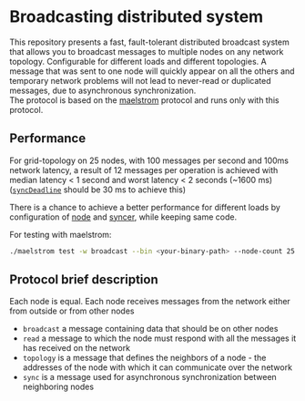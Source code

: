 # Broadcasting distributed system

This repository presents a fast, fault-tolerant distributed broadcast system that allows you to broadcast messages to multiple nodes on any network topology. Configurable for different loads and different topologies.  A message that was sent to one node will quickly appear on all the others and temporary network problems will not lead to never-read or duplicated messages, due to asynchronous synchronization.  
The protocol is based on the [maelstrom](https://github.com/jepsen-io/maelstrom) protocol and runs only with this protocol.  

## Performance

For grid-topology on 25 nodes, with 100 messages per second and 100ms network latency, a result of 12 messages per operation is achieved with median latency < 1 second and worst latency < 2 seconds (~1600 ms) ([`syncDeadline`](https://github.com/ebriussenex/dist-broadcast/blob/master/main.go#L22) should be 30 ms to achieve this)  
  
There is a chance to achieve a better performance for different loads by configuration of [node](https://github.com/ebriussenex/dist-broadcast/blob/master/node/node.go) and [syncer](https://github.com/ebriussenex/dist-broadcast/blob/master/node/syncer.go), while keeping same code.  

For testing with maelstrom:  

```bash
./maelstrom test -w broadcast --bin <your-binary-path> --node-count 25 --time-limit 20 --rate 100 --latency 100
```

## Protocol brief description

Each node is equal. Each node receives messages from the network either from outside or from other nodes

- `broadcast` a message containing data that should be on other nodes
- `read` a message to which the node must respond with all the messages it has received on the network
- `topology` is a message that defines the neighbors of a node - the addresses of the node with which it can communicate over the network
- `sync` is a message used for asynchronous synchronization between neighboring nodes

